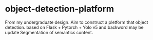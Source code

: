 # object-detection-platform
From my undergraduate design. Aim to construct a pletform that object detection. based on Flask + Pytorch + Yolo v5
and backword may be update Segmentation of semantics content. 

